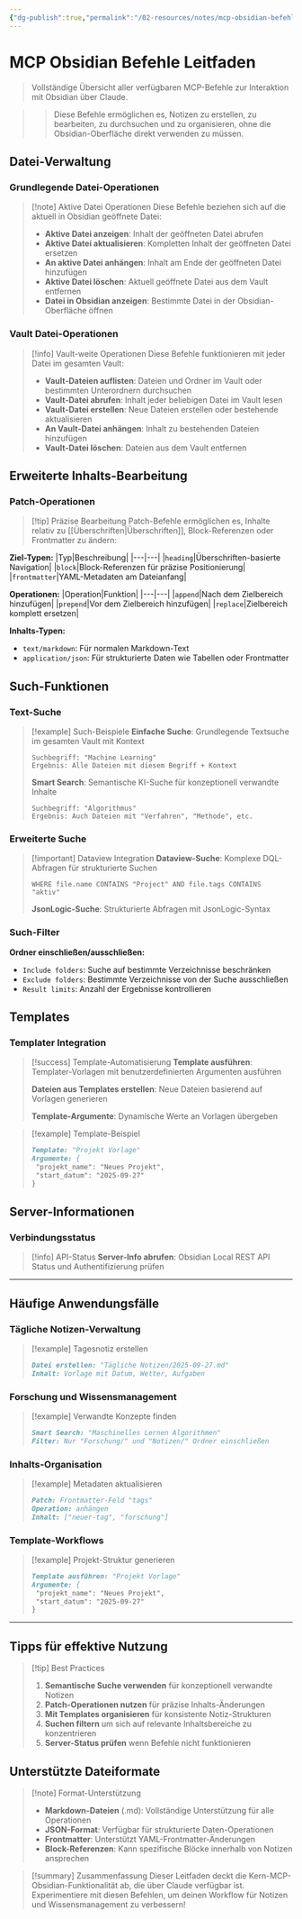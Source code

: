 ```yaml
---
{"dg-publish":true,"permalink":"/02-resources/notes/mcp-obsidian-befehle-leitfaden/","tags":["obsidian/mcp","claude/commands","api/integration"],"noteIcon":"","updated":"2025-09-27T01:10:10.173+02:00"}
---
```



# MCP Obsidian Befehle Leitfaden

>Vollständige Übersicht aller verfügbaren MCP-Befehle zur Interaktion mit Obsidian über Claude.

>>Diese Befehle ermöglichen es, Notizen zu erstellen, zu bearbeiten, zu durchsuchen und zu organisieren, ohne die Obsidian-Oberfläche direkt verwenden zu müssen.

## Datei-Verwaltung

### Grundlegende Datei-Operationen

>[!note] Aktive Datei Operationen
>Diese Befehle beziehen sich auf die aktuell in Obsidian geöffnete Datei:
>- **Aktive Datei anzeigen**: Inhalt der geöffneten Datei abrufen
>- **Aktive Datei aktualisieren**: Kompletten Inhalt der geöffneten Datei ersetzen
>- **An aktive Datei anhängen**: Inhalt am Ende der geöffneten Datei hinzufügen
>- **Aktive Datei löschen**: Aktuell geöffnete Datei aus dem Vault entfernen
>- **Datei in Obsidian anzeigen**: Bestimmte Datei in der Obsidian-Oberfläche öffnen

### Vault Datei-Operationen

>[!info] Vault-weite Operationen
>Diese Befehle funktionieren mit jeder Datei im gesamten Vault:
>- **Vault-Dateien auflisten**: Dateien und Ordner im Vault oder bestimmten Unterordnern durchsuchen
>- **Vault-Datei abrufen**: Inhalt jeder beliebigen Datei im Vault lesen
>- **Vault-Datei erstellen**: Neue Dateien erstellen oder bestehende aktualisieren
>- **An Vault-Datei anhängen**: Inhalt zu bestehenden Dateien hinzufügen
>- **Vault-Datei löschen**: Dateien aus dem Vault entfernen

## Erweiterte Inhalts-Bearbeitung

### Patch-Operationen

>[!tip] Präzise Bearbeitung
>Patch-Befehle ermöglichen es, Inhalte relativ zu [[Überschriften\|Überschriften]], Block-Referenzen oder Frontmatter zu ändern:

**Ziel-Typen:**
|Typ|Beschreibung|
|---|---|
|`heading`|Überschriften-basierte Navigation|
|`block`|Block-Referenzen für präzise Positionierung|
|`frontmatter`|YAML-Metadaten am Dateianfang|

**Operationen:**
|Operation|Funktion|
|---|---|
|`append`|Nach dem Zielbereich hinzufügen|
|`prepend`|Vor dem Zielbereich hinzufügen|
|`replace`|Zielbereich komplett ersetzen|

**Inhalts-Typen:**
- `text/markdown`: Für normalen Markdown-Text
- `application/json`: Für strukturierte Daten wie Tabellen oder Frontmatter

## Such-Funktionen

### Text-Suche

>[!example] Such-Beispiele
>**Einfache Suche**: Grundlegende Textsuche im gesamten Vault mit Kontext
>```
>Suchbegriff: "Machine Learning"
>Ergebnis: Alle Dateien mit diesem Begriff + Kontext
>```
>
>**Smart Search**: Semantische KI-Suche für konzeptionell verwandte Inhalte
>```
>Suchbegriff: "Algorithmus"
>Ergebnis: Auch Dateien mit "Verfahren", "Methode", etc.
>```

### Erweiterte Suche

>[!important] Dataview Integration
>**Dataview-Suche**: Komplexe DQL-Abfragen für strukturierte Suchen
>```
>WHERE file.name CONTAINS "Project" AND file.tags CONTAINS "aktiv"
>```
>
>**JsonLogic-Suche**: Strukturierte Abfragen mit JsonLogic-Syntax

### Such-Filter

**Ordner einschließen/ausschließen:**
- `Include folders`: Suche auf bestimmte Verzeichnisse beschränken
- `Exclude folders`: Bestimmte Verzeichnisse von der Suche ausschließen
- `Result limits`: Anzahl der Ergebnisse kontrollieren

## Templates

### Templater Integration

>[!success] Template-Automatisierung
>**Template ausführen**: Templater-Vorlagen mit benutzerdefinierten Argumenten ausführen
>
>**Dateien aus Templates erstellen**: Neue Dateien basierend auf Vorlagen generieren
>
>**Template-Argumente**: Dynamische Werte an Vorlagen übergeben

>[!example] Template-Beispiel
>```markdown
>Template: "Projekt Vorlage"
>Argumente: {
>  "projekt_name": "Neues Projekt",
>  "start_datum": "2025-09-27"
>}
>```

## Server-Informationen

### Verbindungsstatus

>[!info] API-Status
>**Server-Info abrufen**: Obsidian Local REST API Status und Authentifizierung prüfen

---

## Häufige Anwendungsfälle

### Tägliche Notizen-Verwaltung

>[!example] Tagesnotiz erstellen
>```markdown
>Datei erstellen: "Tägliche Notizen/2025-09-27.md"
>Inhalt: Vorlage mit Datum, Wetter, Aufgaben
>```

### Forschung und Wissensmanagement

>[!example] Verwandte Konzepte finden
>```markdown
>Smart Search: "Maschinelles Lernen Algorithmen"
>Filter: Nur "Forschung/" und "Notizen/" Ordner einschließen
>```

### Inhalts-Organisation

>[!example] Metadaten aktualisieren
>```markdown
>Patch: Frontmatter-Feld "tags"
>Operation: anhängen
>Inhalt: ["neuer-tag", "forschung"]
>```

### Template-Workflows

>[!example] Projekt-Struktur generieren
>```markdown
>Template ausführen: "Projekt Vorlage"
>Argumente: {
>  "projekt_name": "Neues Projekt",
>  "start_datum": "2025-09-27"
>}
>```

---

## Tipps für effektive Nutzung

>[!tip] Best Practices
>1. **Semantische Suche verwenden** für konzeptionell verwandte Notizen
>2. **Patch-Operationen nutzen** für präzise Inhalts-Änderungen
>3. **Mit Templates organisieren** für konsistente Notiz-Strukturen
>4. **Suchen filtern** um sich auf relevante Inhaltsbereiche zu konzentrieren
>5. **Server-Status prüfen** wenn Befehle nicht funktionieren

## Unterstützte Dateiformate

>[!note] Format-Unterstützung
>- **Markdown-Dateien** (.md): Vollständige Unterstützung für alle Operationen
>- **JSON-Format**: Verfügbar für strukturierte Daten-Operationen
>- **Frontmatter**: Unterstützt YAML-Frontmatter-Änderungen
>- **Block-Referenzen**: Kann spezifische Blöcke innerhalb von Notizen ansprechen

>[!summary] Zusammenfassung
>Dieser Leitfaden deckt die Kern-MCP-Obsidian-Funktionalität ab, die über Claude verfügbar ist. Experimentiere mit diesen Befehlen, um deinen Workflow für Notizen und Wissensmanagement zu verbessern!